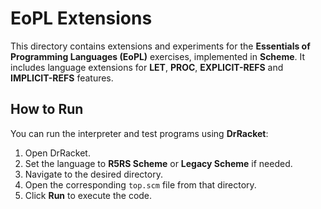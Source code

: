 ﻿# EoPL Extensions

This directory contains extensions and experiments for the **Essentials of Programming Languages (EoPL)** exercises, implemented in **Scheme**. It includes language extensions for **LET**, **PROC**,  **EXPLICIT-REFS** and **IMPLICIT-REFS** features.

## How to Run

You can run the interpreter and test programs using **DrRacket**:

1. Open DrRacket.
2. Set the language to **R5RS Scheme** or **Legacy Scheme** if needed.
3. Navigate to the desired directory.
4. Open the corresponding `top.scm` file from that directory.
5. Click **Run** to execute the code.



